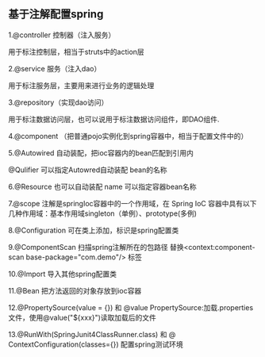 ## 基于注解配置spring

1.@controller 控制器（注入服务）

用于标注控制层，相当于struts中的action层

2.@service 服务（注入dao）



用于标注服务层，主要用来进行业务的逻辑处理

3.@repository（实现dao访问）



用于标注数据访问层，也可以说用于标注数据访问组件，即DAO组件.

4.@component （把普通pojo实例化到spring容器中，相当于配置文件中的<bean id="" class=""/>）



5.@Autowired 自动装配，把ioc容器内的bean匹配到引用内

   @Qulifier 可以指定Autowred自动装配 bean的名称



6.@Resource 也可以自动装配 name 可以指定容器bean名称



7.@scope 注解是springIoc容器中的一个作用域，在 Spring IoC 容器中具有以下几种作用域：基本作用域singleton（单例）、prototype(多例)



8.@Configuration 可在类上添加，标识是spring配置类



9.@ComponentScan 扫描spring注解所在的包路径 替换<context:component-scan base-package="com.demo"/> 标签



10.@Import 导入其他spring配置类



11.@Bean 把方法返回的对象存放到ioc容器



12.@PropertySource(value = {}) 和 @value PropertySource:加载.properties文件，使用@value("${xxx}")读取加载后的文件



13.@RunWith(SpringJunit4ClassRunner.class) 和 @ ContextConfiguration(classes={}) 配置spring测试环境

